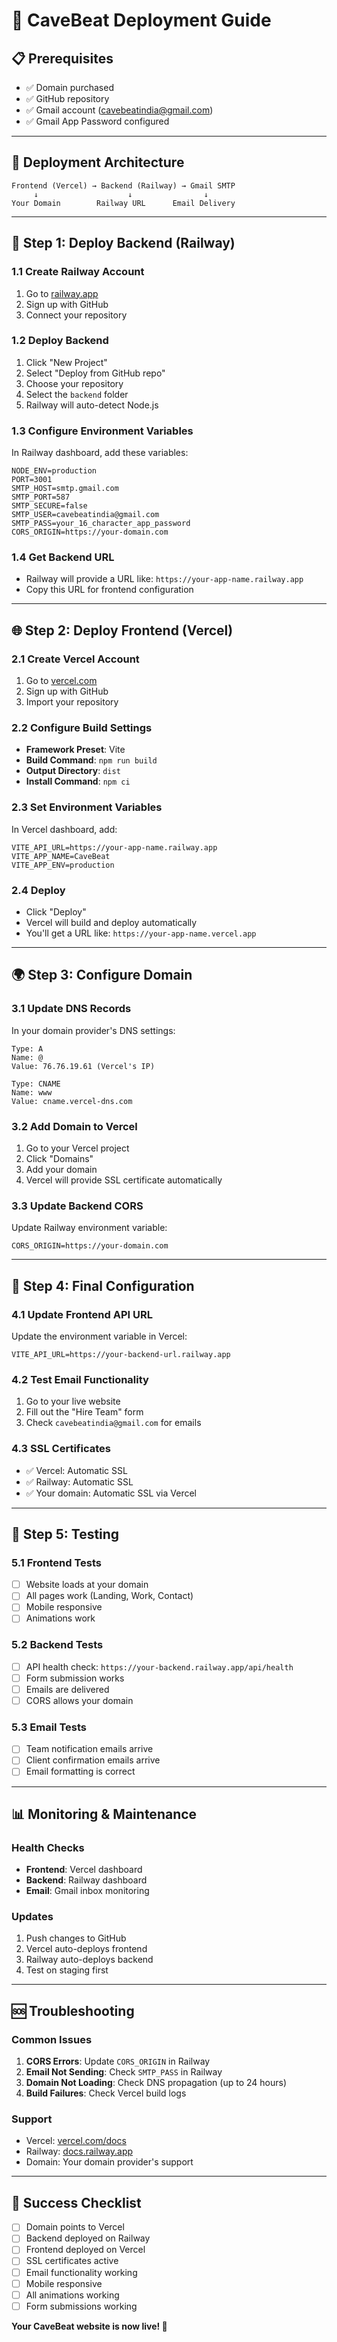 # 🚀 CaveBeat Deployment Guide

## 📋 Prerequisites
- ✅ Domain purchased
- ✅ GitHub repository
- ✅ Gmail account (cavebeatindia@gmail.com)
- ✅ Gmail App Password configured

---

## 🎯 Deployment Architecture

```
Frontend (Vercel) → Backend (Railway) → Gmail SMTP
     ↓                    ↓                ↓
Your Domain        Railway URL      Email Delivery
```

---

## 🚀 Step 1: Deploy Backend (Railway)

### 1.1 Create Railway Account
1. Go to [railway.app](https://railway.app)
2. Sign up with GitHub
3. Connect your repository

### 1.2 Deploy Backend
1. Click "New Project"
2. Select "Deploy from GitHub repo"
3. Choose your repository
4. Select the `backend` folder
5. Railway will auto-detect Node.js

### 1.3 Configure Environment Variables
In Railway dashboard, add these variables:

```env
NODE_ENV=production
PORT=3001
SMTP_HOST=smtp.gmail.com
SMTP_PORT=587
SMTP_SECURE=false
SMTP_USER=cavebeatindia@gmail.com
SMTP_PASS=your_16_character_app_password
CORS_ORIGIN=https://your-domain.com
```

### 1.4 Get Backend URL
- Railway will provide a URL like: `https://your-app-name.railway.app`
- Copy this URL for frontend configuration

---

## 🌐 Step 2: Deploy Frontend (Vercel)

### 2.1 Create Vercel Account
1. Go to [vercel.com](https://vercel.com)
2. Sign up with GitHub
3. Import your repository

### 2.2 Configure Build Settings
- **Framework Preset**: Vite
- **Build Command**: `npm run build`
- **Output Directory**: `dist`
- **Install Command**: `npm ci`

### 2.3 Set Environment Variables
In Vercel dashboard, add:

```env
VITE_API_URL=https://your-app-name.railway.app
VITE_APP_NAME=CaveBeat
VITE_APP_ENV=production
```

### 2.4 Deploy
- Click "Deploy"
- Vercel will build and deploy automatically
- You'll get a URL like: `https://your-app-name.vercel.app`

---

## 🌍 Step 3: Configure Domain

### 3.1 Update DNS Records
In your domain provider's DNS settings:

```
Type: A
Name: @
Value: 76.76.19.61 (Vercel's IP)

Type: CNAME  
Name: www
Value: cname.vercel-dns.com
```

### 3.2 Add Domain to Vercel
1. Go to your Vercel project
2. Click "Domains"
3. Add your domain
4. Vercel will provide SSL certificate automatically

### 3.3 Update Backend CORS
Update Railway environment variable:
```env
CORS_ORIGIN=https://your-domain.com
```

---

## 🔧 Step 4: Final Configuration

### 4.1 Update Frontend API URL
Update the environment variable in Vercel:
```env
VITE_API_URL=https://your-backend-url.railway.app
```

### 4.2 Test Email Functionality
1. Go to your live website
2. Fill out the "Hire Team" form
3. Check `cavebeatindia@gmail.com` for emails

### 4.3 SSL Certificates
- ✅ Vercel: Automatic SSL
- ✅ Railway: Automatic SSL
- ✅ Your domain: Automatic SSL via Vercel

---

## 🧪 Step 5: Testing

### 5.1 Frontend Tests
- [ ] Website loads at your domain
- [ ] All pages work (Landing, Work, Contact)
- [ ] Mobile responsive
- [ ] Animations work

### 5.2 Backend Tests
- [ ] API health check: `https://your-backend.railway.app/api/health`
- [ ] Form submission works
- [ ] Emails are delivered
- [ ] CORS allows your domain

### 5.3 Email Tests
- [ ] Team notification emails arrive
- [ ] Client confirmation emails arrive
- [ ] Email formatting is correct

---

## 📊 Monitoring & Maintenance

### Health Checks
- **Frontend**: Vercel dashboard
- **Backend**: Railway dashboard
- **Email**: Gmail inbox monitoring

### Updates
1. Push changes to GitHub
2. Vercel auto-deploys frontend
3. Railway auto-deploys backend
4. Test on staging first

---

## 🆘 Troubleshooting

### Common Issues
1. **CORS Errors**: Update `CORS_ORIGIN` in Railway
2. **Email Not Sending**: Check `SMTP_PASS` in Railway
3. **Domain Not Loading**: Check DNS propagation (up to 24 hours)
4. **Build Failures**: Check Vercel build logs

### Support
- Vercel: [vercel.com/docs](https://vercel.com/docs)
- Railway: [docs.railway.app](https://docs.railway.app)
- Domain: Your domain provider's support

---

## 🎉 Success Checklist

- [ ] Domain points to Vercel
- [ ] Backend deployed on Railway
- [ ] Frontend deployed on Vercel
- [ ] SSL certificates active
- [ ] Email functionality working
- [ ] Mobile responsive
- [ ] All animations working
- [ ] Form submissions working

**Your CaveBeat website is now live! 🚀**
